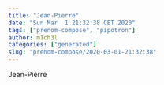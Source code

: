 ```yaml
---
title: "Jean-Pierre"
date: "Sun Mar  1 21:32:38 CET 2020"
tags: ["prenom-compose", "pipotron"]
author: m1ch3l
categories: ["generated"]
slug: "prenom-compose/2020-03-01-21:32:38"
---
```


Jean-Pierre

